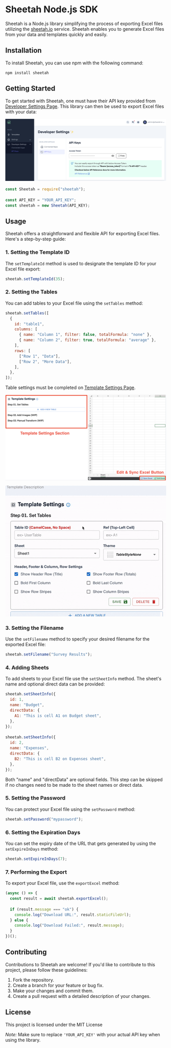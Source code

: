 # Sheetah Node.js SDK

Sheetah is a Node.js library simplifying the process of exporting Excel files utilizing the [sheetah.io](https://sheetah.io/) service. Sheetah enables you to generate Excel files from your data and templates quickly and easily.

## Installation

To install Sheetah, you can use npm with the following command:

```shell
npm install sheetah
```

## Getting Started

To get started with Sheetah, one must have their API key provided from [Developer Settings Page](https://app.sheetah.io/). This library can then be used to export Excel files with your data:

![Developer Settings Screenshot](/resources/developer-settings.png)

```javascript
const Sheetah = require("sheetah");

const API_KEY = "YOUR_API_KEY";
const sheetah = new Sheetah(API_KEY);
```

## Usage

Sheetah offers a straightforward and flexible API for exporting Excel files. Here's a step-by-step guide:

### 1. Setting the Template ID

The `setTemplateId` method is used to designate the template ID for your Excel file export:

```javascript
sheetah.setTemplateId(35);
```

### 2. Setting the Tables

You can add tables to your Excel file using the `setTables` method:

```javascript
sheetah.setTables([
  {
    id: "table1",
    columns: [
      { name: "Column 1", filter: false, totalFormula: "none" },
      { name: "Column 2", filter: true, totalFormula: "average" },
    ],
    rows: [
      ["Row 1", "Data"],
      ["Row 2", "More Data"],
    ],
  },
]);
```

Table settings must be completed on [Template Settings Page](https://app.sheetah.io/templates).

![Table Settings](resources/table-settings.png)

![Table Settings GIF](resources/table-settings.gif)

### 3. Setting the Filename

Use the `setFilename` method to specify your desired filename for the exported Excel file:

```javascript
sheetah.setFilename("Survey Results");
```

### 4. Adding Sheets

To add sheets to your Excel file use the `setSheetInfo` method. The sheet's name and optional direct data can be provided:

```javascript
sheetah.setSheetInfo({
  id: 1,
  name: "Budget",
  directData: {
    A1: "This is cell A1 on Budget sheet",
  },
});

sheetah.setSheetInfo({
  id: 2,
  name: "Expenses",
  directData: {
    B2: "This is cell B2 on Expenses sheet",
  },
});
```

Both "name" and "directData" are optional fields. This step can be skipped if no changes need to be made to the sheet names or direct data.

### 5. Setting the Password

You can protect your Excel file using the `setPassword` method:

```javascript
sheetah.setPassword("mypassword");
```

### 6. Setting the Expiration Days

You can set the expiry date of the URL that gets generated by using the `setExpireInDays` method:

```javascript
sheetah.setExpireInDays(7);
```

### 7. Performing the Export

To export your Excel file, use the `exportExcel` method:

```javascript
(async () => {
  const result = await sheetah.exportExcel();

  if (result.message === "ok") {
    console.log("Download URL:", result.staticFileUrl);
  } else {
    console.log("Download Failed:", result.message);
  }
})();
```

## Contributing

Contributions to Sheetah are welcome! If you'd like to contribute to this project, please follow these guidelines:

1. Fork the repository.
2. Create a branch for your feature or bug fix.
3. Make your changes and commit them.
4. Create a pull request with a detailed description of your changes.

## License

This project is licensed under the MIT License

_Note:_ Make sure to replace `'YOUR_API_KEY'` with your actual API key when using the library.
